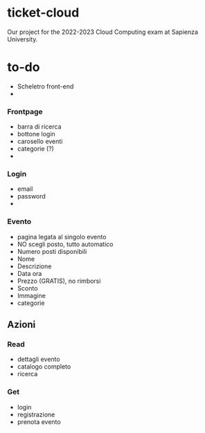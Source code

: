 # ticket-cloud
Our project for the 2022-2023 Cloud Computing exam at Sapienza University.

# to-do
- Scheletro front-end
- 
### Frontpage
- barra di ricerca
- bottone login
- carosello eventi
- categorie (?)
- 
### Login
- email
- password
- 
### Evento
- pagina legata al singolo evento
- NO scegli posto, tutto automatico
- Numero posti disponibili
- Nome
- Descrizione
- Data ora
- Prezzo (GRATIS), no rimborsi
- Sconto
- Immagine
- categorie

## Azioni
### Read
- dettagli evento
- catalogo completo
- ricerca

### Get
- login
- registrazione
- prenota evento
